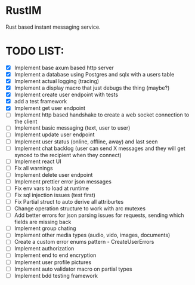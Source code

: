 # RustIM
Rust based instant messaging service.

# TODO LIST:
- [X] Implement base axum based http server
- [X] Implement a database using Postgres and sqlx with a users table
- [X] Implement actual logging (tracing)
- [X] Implement a display macro that just debugs the thing (maybe?)
- [X] Implement create user endpoint with tests
- [X] add a test framework
- [X] Implement get user endpoint
- [ ] Implement http based handshake to create a web socket connection to the client
- [ ] Implement basic messaging (text, user to user)
- [ ] Implement update user endpoint
- [ ] Implement user status (online, offline, away) and last seen
- [ ] Implement chat backlog (user can send X messages and they will get synced to the recipient when they connect)
- [ ] Implement react UI
- [ ] Fix all warnings
- [ ] Implement delete user endpoint
- [ ] Implement prettier error json messages
- [ ] Fix env vars to load at runtime
- [ ] Fix sql injection issues (test first)
- [ ] Fix Partial struct to auto derive all attriburtes
- [ ] Change operation structure to work with arc mutexes
- [ ] Add better errors for json parsing issues for requests, sending which fields are missing back
- [ ] Implement group chating
- [ ] Implement other media types (audio, vido, images, documents)
- [ ] Create a custom error enums pattern - CreateUserErrors
- [ ] Implement authorization
- [ ] Implement end to end encryption
- [ ] Implement user profile pictures
- [ ] Implement auto validator macro on partial types
- [ ] Implement bdd testing framework 
